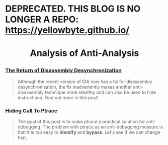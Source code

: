 # DEPRECATED. THIS BLOG IS NO LONGER A REPO: https://yellowbyte.github.io/ 

# <p align='center'> Analysis of Anti-Analysis </p>

### [The Return of Disassembly Desynchronization](research/the_return_of_disassembly_desynchronization/the_return_of_disassembly_desynchronization.md)
> Although the recent version of IDA now has a fix for disassembly desynchronization, the fix inadvertently makes another anti-disassembly technique more stealthy and can also be used to hide instructions. Find out more in this post!

### [Hiding Call To Ptrace](research/hiding_call_to_ptrace/hiding_call_to_ptrace.md)
> The goal of this post is to make ptrace a practical solution for anti-debugging. The problem with ptrace as an anti-debugging measure is that it is too easy to __identify__ and __bypass__. Let's see if we can change that.</blockquote>

